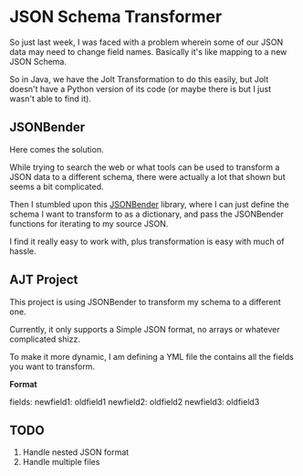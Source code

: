 # JSON Schema Transformer

So just last week, I was faced with a problem wherein some of our JSON data may need to change field names. Basically it's like mapping to a new JSON Schema.

So in Java, we have the Jolt Transformation to do this easily, but Jolt doesn't have a Python version of its code (or maybe there is but I just wasn't able to find it).

## JSONBender

Here comes the solution.

While trying to search the web or what tools can be used to transform a JSON data to a different schema, there were actually a lot that shown but seems a bit complicated.

Then I stumbled upon this [JSONBender](https://github.com/Onyo/jsonbender) library, where I can just define the schema I want to transform to as a dictionary, and pass the JSONBender functions for iterating to my source JSON.

I find it really easy to work with, plus transformation is easy with much of hassle.

## AJT Project

This project is using JSONBender to transform my schema to a different one.

Currently, it only supports a Simple JSON format, no arrays or whatever complicated shizz.

To make it more dynamic, I am defining a YML file the contains all the fields you want to transform.

**Format**

fields:
 newfield1: oldfield1
 newfield2: oldfield2
 newfield3: oldfield3
 
## TODO

1. Handle nested JSON format
2. Handle multiple files
